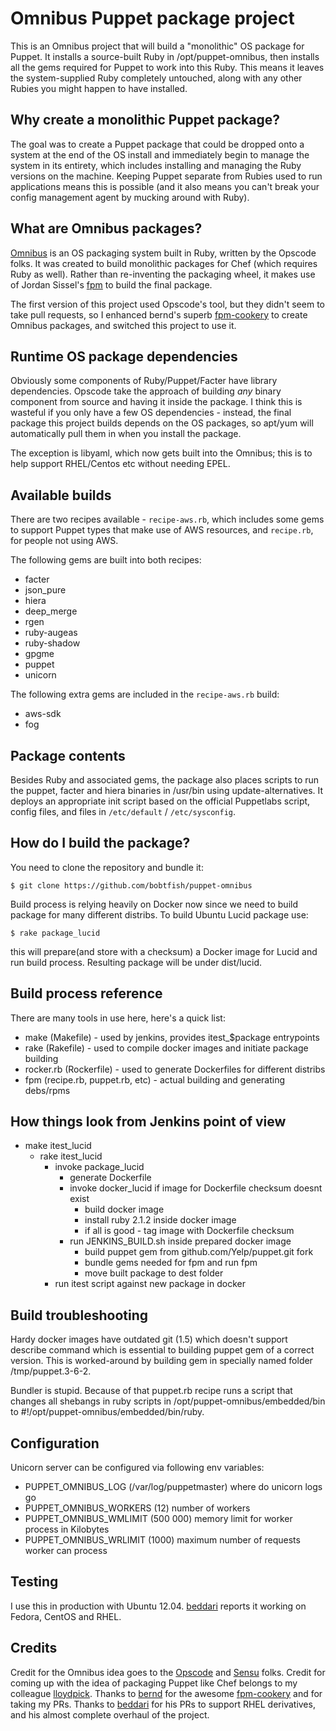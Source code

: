 Omnibus Puppet package project
==============================

This is an Omnibus project that will build a "monolithic" OS package for Puppet.
It installs a source-built Ruby in /opt/puppet-omnibus, then installs all the
gems required for Puppet to work into this Ruby. This means it leaves the
system-supplied Ruby completely untouched, along with any other Rubies you might
happen to have installed.

Why create a monolithic Puppet package?
---------------------------------------

The goal was to create a Puppet package that could be dropped onto a system at
the end of the OS install and immediately begin to manage the system in its
entirety, which includes installing and managing the Ruby versions on the
machine. Keeping Puppet separate from Rubies used to run applications means this
is possible (and it also means you can't break your config management agent by
mucking around with Ruby).

What are Omnibus packages?
--------------------------

[Omnibus](https://github.com/opscode/omnibus-ruby) is an OS packaging system
built in Ruby, written by the Opscode folks. It was created to build monolithic
packages for Chef (which requires Ruby as well). Rather than re-inventing the
packaging wheel, it makes use of Jordan Sissel's
[fpm](https://github.com/jordansissel/fpm) to build the final package.

The first version of this project used Opscode's tool, but they didn't seem to
take pull requests, so I enhanced bernd's superb
[fpm-cookery](https://github.com/bernd/fpm-cookery) to create Omnibus packages,
and switched this project to use it.

Runtime OS package dependencies
-------------------------------

Obviously some components of Ruby/Puppet/Facter have library dependencies.
Opscode take the approach of building *any* binary component from source and
having it inside the package. I think this is wasteful if you only have a few OS
dependencies - instead, the final package this project builds depends on the OS
packages, so apt/yum will automatically pull them in when you install the
package.

The exception is libyaml, which now gets built into the Omnibus; this is to help
support RHEL/Centos etc without needing EPEL.

Available builds
----------------

There are two recipes available - `recipe-aws.rb`, which includes some gems to
support Puppet types that make use of AWS resources, and `recipe.rb`, for people
not using AWS.

The following gems are built into both recipes:
- facter
- json\_pure
- hiera
- deep\_merge
- rgen
- ruby-augeas
- ruby-shadow
- gpgme
- puppet
- unicorn

The following extra gems are included in the `recipe-aws.rb` build:
- aws-sdk
- fog

Package contents
----------------

Besides Ruby and associated gems, the package also places scripts to run the
puppet, facter and hiera binaries in /usr/bin using update-alternatives. It
deploys an appropriate init script based on the official Puppetlabs script,
config files, and files in `/etc/default` / `/etc/sysconfig`.

How do I build the package?
---------------------------

You need to clone the repository and bundle it:

    $ git clone https://github.com/bobtfish/puppet-omnibus

Build process is relying heavily on Docker now since we need to build package
for many different distribs. To build Ubuntu Lucid package use:

    $ rake package_lucid

this will prepare(and store with a checksum) a Docker image for Lucid and
run build process. Resulting package will be under dist/lucid.

Build process reference
-----------------------

There are many tools in use here, here's a quick list:

- make (Makefile) - used by jenkins, provides itest\_$package entrypoints
- rake (Rakefile) - used to compile docker images and initiate package building
- rocker.rb (Rockerfile) - used to generate Dockerfiles for different distribs
- fpm (recipe.rb, puppet.rb, etc) - actual building and generating debs/rpms

How things look from Jenkins point of view
------------------------------------------

- make itest\_lucid
  - rake itest\_lucid
    - invoke package\_lucid
      - generate Dockerfile
      - invoke docker\_lucid if image for Dockerfile checksum doesnt exist
        - build docker image
        - install ruby 2.1.2 inside docker image
        - if all is good - tag image with Dockerfile checksum
      - run JENKINS_BUILD.sh inside prepared docker image
        - build puppet gem from github.com/Yelp/puppet.git fork
        - bundle gems needed for fpm and run fpm
        - move built package to dest folder
    - run itest script against new package in docker

Build troubleshooting
---------------------

Hardy docker images have outdated git (1.5) which doesn't support describe
command which is essential to building puppet gem of a correct version. This
is worked-around by building gem in specially named folder /tmp/puppet.3-6-2.

Bundler is stupid. Because of that puppet.rb recipe runs a script that
changes all shebangs in ruby scripts in /opt/puppet-omnibus/embedded/bin to
#!/opt/puppet-omnibus/embedded/bin/ruby.

Configuration
-------------

Unicorn server can be configured via following env variables:

- PUPPET_OMNIBUS_LOG (/var/log/puppetmaster) where do unicorn logs go
- PUPPET_OMNIBUS_WORKERS (12) number of workers
- PUPPET_OMNIBUS_WMLIMIT (500 000) memory limit for worker process in Kilobytes
- PUPPET_OMNIBUS_WRLIMIT (1000) maximum number of requests worker can process

Testing
-------

I use this in production with Ubuntu 12.04. [beddari](https://github.com/beddari)
reports it working on Fedora, CentOS and RHEL.

Credits
-------

Credit for the Omnibus idea goes to the [Opscode](www.opscode.com) and
[Sensu](http://sensuapp.org/) folks. Credit for coming up with the idea of
packaging Puppet like Chef belongs to my colleague
[lloydpick](https://github.com/lloydpick). Thanks to
[bernd](https://github.com/bernd) for the
awesome [fpm-cookery](https://github.com/bernd/fpm-cookery) and for taking my
PRs. Thanks to [beddari](https://github.com/beddari) for his PRs to support RHEL
derivatives, and his almost complete overhaul of the project.
